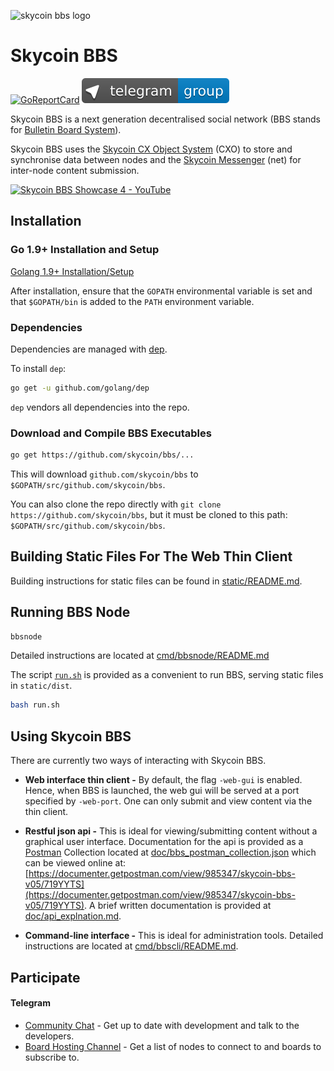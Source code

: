 ![skycoin bbs logo](https://user-images.githubusercontent.com/26845312/32426755-274b72b0-c282-11e7-989f-dc8870f4635e.png)

# Skycoin BBS

[![GoReportCard](https://goreportcard.com/badge/skycoin/bbs)](https://goreportcard.com/report/skycoin/bbs)
[![Telegram group link](telegram-group.svg)](https://t.me/skycoinbbs)

Skycoin BBS is a next generation decentralised social network (BBS stands for [Bulletin Board System](https://en.wikipedia.org/wiki/Bulletin_board_system)).

Skycoin BBS uses the [Skycoin CX Object System](https://github.com/skycoin/cxo) (CXO) to store and synchronise data between nodes and the [Skycoin Messenger](https://github.com/skycoin/net) (net) for inter-node content submission.

[![Skycoin BBS Showcase 4 - YouTube](https://i.ytimg.com/vi/6ZqwgefYauU/0.jpg)](https://youtu.be/6ZqwgefYauU)

## Installation

### Go 1.9+ Installation and Setup

[Golang 1.9+ Installation/Setup](https://github.com/skycoin/skycoin/blob/develop/Installation.md)

After installation, ensure that the `GOPATH` environmental variable is set and that `$GOPATH/bin` is added to the `PATH` environment variable.

### Dependencies

Dependencies are managed with [dep](https://github.com/golang/dep).

To install `dep`:

```sh
go get -u github.com/golang/dep
```

`dep` vendors all dependencies into the repo.

### Download and Compile BBS Executables

```sh
go get https://github.com/skycoin/bbs/...
```

This will download `github.com/skycoin/bbs` to `$GOPATH/src/github.com/skycoin/bbs`.

You can also clone the repo directly with `git clone https://github.com/skycoin/bbs`,
but it must be cloned to this path: `$GOPATH/src/github.com/skycoin/bbs`.

## Building Static Files For The Web Thin Client

Building instructions for static files can be found in [static/README.md](./static/README.md).

## Running BBS Node

```bash
bbsnode
```

Detailed instructions are located at [cmd/bbsnode/README.md](./cmd/bbsnode/README.md)

The script [`run.sh`](./run.sh) is provided as a convenient to run BBS, serving static files in `static/dist`.

```bash
bash run.sh
```

## Using Skycoin BBS

There are currently two ways of interacting with Skycoin BBS.
* **Web interface thin client -** By default, the flag `-web-gui` is enabled. Hence, when BBS is launched, the web gui will be served at a port specified by `-web-port`. One can only submit and view content via the thin client.

* **Restful json api -** This is ideal for viewing/submitting content without a graphical user interface. Documentation for the api is provided as a [Postman](https://www.getpostman.com/) Collection located at [doc/bbs_postman_collection.json](./doc/bbs_postman_collection.json) which can be viewed online at: [https://documenter.getpostman.com/view/985347/skycoin-bbs-v05/719YYTS](https://documenter.getpostman.com/view/985347/skycoin-bbs-v05/719YYTS). A brief written documentation is provided at [doc/api_explnation.md](./doc/api_explanantion.md).

* **Command-line interface -** This is ideal for administration tools. Detailed instructions are located at [cmd/bbscli/README.md](./cmd/bbscli/README.md).

## Participate

#### Telegram

* [Community Chat](https://t.me/skycoinbbs) - Get up to date with development and talk to the developers.
* [Board Hosting Channel](https://t.me/skycoinbbshosting) - Get a list of nodes to connect to and boards to subscribe to.
